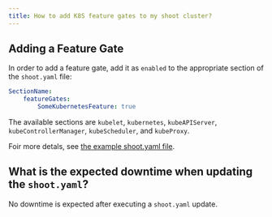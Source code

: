 ```yaml
---
title: How to add K8S feature gates to my shoot cluster?
---
```


## Adding a Feature Gate

In order to add a feature gate, add it as `enabled` to the appropriate section of the `shoot.yaml` file:

```yaml
SectionName:
    featureGates:
        SomeKubernetesFeature: true
```

The available sections are `kubelet`, `kubernetes`, `kubeAPIServer`, `kubeControllerManager`, `kubeScheduler`, and `kubeProxy`.

Foir more detals, see [the example shoot.yaml file](https://github.com/gardener/gardener/blob/master/example/90-shoot.yaml).

## What is the expected downtime when updating the `shoot.yaml`?

No downtime is expected after executing a `shoot.yaml` update.